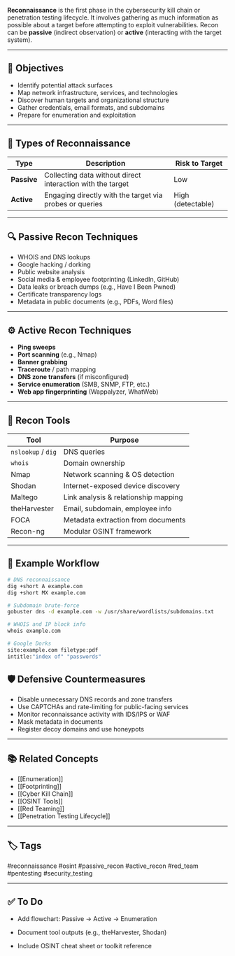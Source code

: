 **Reconnaissance** is the first phase in the cybersecurity kill chain or penetration testing lifecycle. It involves gathering as much information as possible about a target before attempting to exploit vulnerabilities. Recon can be **passive** (indirect observation) or **active** (interacting with the target system).

---

## 🎯 Objectives

- Identify potential attack surfaces  
- Map network infrastructure, services, and technologies  
- Discover human targets and organizational structure  
- Gather credentials, email formats, and subdomains  
- Prepare for enumeration and exploitation

---

## 🧰 Types of Reconnaissance

| Type        | Description                                                    | Risk to Target  |
|-------------|----------------------------------------------------------------|-----------------|
| **Passive** | Collecting data without direct interaction with the target     | Low             |
| **Active**  | Engaging directly with the target via probes or queries        | High (detectable) |

---

## 🔍 Passive Recon Techniques

- WHOIS and DNS lookups  
- Google hacking / dorking  
- Public website analysis  
- Social media & employee footprinting (LinkedIn, GitHub)  
- Data leaks or breach dumps (e.g., Have I Been Pwned)  
- Certificate transparency logs  
- Metadata in public documents (e.g., PDFs, Word files)

---

## ⚙️ Active Recon Techniques

- **Ping sweeps**  
- **Port scanning** (e.g., Nmap)  
- **Banner grabbing**  
- **Traceroute** / path mapping  
- **DNS zone transfers** (if misconfigured)  
- **Service enumeration** (SMB, SNMP, FTP, etc.)  
- **Web app fingerprinting** (Wappalyzer, WhatWeb)

---

## 🧪 Recon Tools

| Tool        | Purpose                           |
|-------------|-----------------------------------|
| `nslookup` / `dig` | DNS queries               |
| `whois`     | Domain ownership                  |
| Nmap        | Network scanning & OS detection   |
| Shodan      | Internet-exposed device discovery |
| Maltego     | Link analysis & relationship mapping |
| theHarvester| Email, subdomain, employee info   |
| FOCA        | Metadata extraction from documents|
| Recon-ng    | Modular OSINT framework           |

---

## 🧠 Example Workflow

```bash
# DNS reconnaissance
dig +short A example.com
dig +short MX example.com

# Subdomain brute-force
gobuster dns -d example.com -w /usr/share/wordlists/subdomains.txt

# WHOIS and IP block info
whois example.com

# Google Dorks
site:example.com filetype:pdf
intitle:"index of" "passwords"
```

## 🛡️ Defensive Countermeasures

- Disable unnecessary DNS records and zone transfers
- Use CAPTCHAs and rate-limiting for public-facing services
- Monitor reconnaissance activity with IDS/IPS or WAF
- Mask metadata in documents
- Register decoy domains and use honeypots

---

## 📚 Related Concepts

- [[Enumeration]]
- [[Footprinting]]
- [[Cyber Kill Chain]]
- [[OSINT Tools]]
- [[Red Teaming]]
- [[Penetration Testing Lifecycle]]

---

## 🏷 Tags

#reconnaissance #osint #passive_recon #active_recon #red_team #pentesting #security_testing

---

## ✅ To Do

-  Add flowchart: Passive → Active → Enumeration
    
-  Document tool outputs (e.g., theHarvester, Shodan)
    
-  Include OSINT cheat sheet or toolkit reference